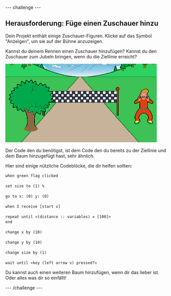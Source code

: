 --- challenge ---

## Herausforderung: Füge einen Zuschauer hinzu

Dein Projekt enthält einige Zuschauer-Figuren. Klicke auf das Symbol "Anzeigen", um sie auf der Bühne anzuzeigen.

Kannst du deinem Rennen einen Zuschauer hinzufügen? Kannst du den Zuschauer zum Jubeln bringen, wenn du die Ziellinie erreicht?

![ein Zuschauer im Spiel](images/sprint-spectator.png)

Der Code den du benötigst, ist dem Code den du bereits zu der Ziellinie und dem Baum hinzugefügt hast, sehr ähnlich.

Hier sind einige nützliche Codeblöcke, die dir helfen sollten:

```blocks3
when green flag clicked

set size to (1) %

go to x: (0) y: (0)

when I receive [start v]

repeat until <(distance :: variables) = [100]>
end

change x by (10)

change y by (10)

change size by (1)

wait until <key (left arrow v) pressed?>
```

Du kannst auch einen weiteren Baum hinzufügen, wenn dir das lieber ist. Oder alles was dir so einfällt!


--- /challenge ---